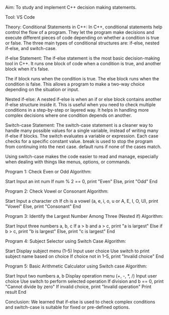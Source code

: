 Aim: To study and implement C++ decision making statements.

Tool: VS Code

Theory: Conditional Statements in C++: In C++, conditional statements help control the flow of a program. They let the program make decisions and execute different pieces of code depending on whether a condition is true or false. The three main types of conditional structures are: if-else, nested if-else, and switch-case.

if-else Statement: The if-else statement is the most basic decision-making tool in C++. It runs one block of code when a condition is true, and another block when it's false.

The if block runs when the condition is true. The else block runs when the condition is false. This allows a program to make a two-way choice depending on the situation or input.

Nested if-else: A nested if-else is when an if or else block contains another if-else structure inside it. This is useful when you need to check multiple conditions in a step-by-step or layered way. It helps in handling more complex decisions where one condition depends on another.

Switch-case Statement: The switch-case statement is a cleaner way to handle many possible values for a single variable, instead of writing many if-else if blocks. The switch evaluates a variable or expression. Each case checks for a specific constant value. break is used to stop the program from continuing into the next case. default runs if none of the cases match.

Using switch-case makes the code easier to read and manage, especially when dealing with things like menus, options, or commands.

Program 1: Check Even or Odd Algorithm:

Start Input an int num If num % 2 == 0, print "Even" Else, print "Odd" End

Program 2: Check Vowel or Consonant Algorithm:

Start Input a character ch If ch is a vowel (a, e, i, o, u or A, E, I, O, U), print "Vowel" Else, print "Consonant" End

Program 3: Identify the Largest Number Among Three (Nested if) Algorithm:

Start Input three numbers a, b, c If a > b and a > c, print "a is largest" Else if b > c, print "b is largest" Else, print "c is largest" End

Program 4: Subject Selector using Switch Case Algorithm:

Start Display subject menu (1–5) Input user choice Use switch to print subject name based on choice If choice not in 1–5, print "Invalid choice" End

Program 5: Basic Arithmetic Calculator using Switch case Algorithm:

Start Input two numbers a, b Display operation menu (+, -, *, /) Input user choice Use switch to perform selected operation If division and b == 0, print "Cannot divide by zero" If invalid choice, print "Invalid operation" Print result End

Conclusion: We learned that if-else is used to check complex conditions and switch-case is suitable for fixed or pre-defined options.

